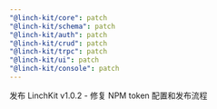 ```yaml
---
"@linch-kit/core": patch
"@linch-kit/schema": patch
"@linch-kit/auth": patch
"@linch-kit/crud": patch
"@linch-kit/trpc": patch
"@linch-kit/ui": patch
"@linch-kit/console": patch
---
```


发布 LinchKit v1.0.2 - 修复 NPM token 配置和发布流程
